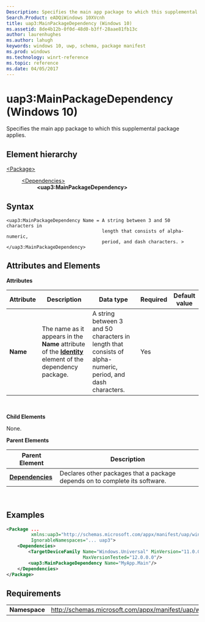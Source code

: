 ```yaml
---
Description: Specifies the main app package to which this supplemental package applies.
Search.Product: eADQiWindows 10XVcnh
title: uap3:MainPackageDependency (Windows 10)
ms.assetid: 8de4b12b-0f0d-48d0-b3ff-28aae81fb13c
author: laurenhughes
ms.author: lahugh
keywords: windows 10, uwp, schema, package manifest
ms.prod: windows
ms.technology: winrt-reference
ms.topic: reference
ms.date: 04/05/2017
---
```


# uap3:MainPackageDependency (Windows 10)


Specifies the main app package to which this supplemental package applies.

## Element hierarchy

<dl>
<dt><a href="element-package.md">&lt;Package&gt;</a></dt>
<dd>
<dl>
<dt><a href="element-dependencies.md">&lt;Dependencies&gt;</a></dt>
<dd><b>&lt;uap3:MainPackageDependency&gt;</b></dd>
</dl>
</dd>
</dl>

## Syntax


```
<uap3:MainPackageDependency Name = A string between 3 and 50 characters in
                                   length that consists of alpha-numeric, 
                                   period, and dash characters. >
</uap3:MainPackageDependency>
```

## Attributes and Elements


**Attributes**

| Attribute | Description                                                                                                                     | Data type                                                                                                   | Required | Default value |
|-----------|---------------------------------------------------------------------------------------------------------------------------------|-------------------------------------------------------------------------------------------------------------|----------|---------------|
| **Name**  | The name as it appears in the **Name** attribute of the [**Identity**](element-identity.md) element of the dependency package. | A string between 3 and 50 characters in length that consists of alpha-numeric, period, and dash characters. | Yes      |               |

 

**Child Elements**

None.

**Parent Elements**

| Parent Element                               | Description                                                                 |
|----------------------------------------------|-----------------------------------------------------------------------------|
| [**Dependencies**](element-dependencies.md) | Declares other packages that a package depends on to complete its software. |

 

## Examples


```XML
<Package ...
         xmlns:uap3="http://schemas.microsoft.com/appx/manifest/uap/windows10/3"  
         IgnorableNamespaces="... uap3">
    <Dependencies>  
        <TargetDeviceFamily Name="Windows.Universal" MinVersion="11.0.0.0" 
                            MaxVersionTested="12.0.0.0"/>  
        <uap3:MainPackageDependency Name="MyApp.Main"/>  
    </Dependencies>  
</Package>
```

## Requirements


|               |                                                            |
|---------------|------------------------------------------------------------|
| **Namespace** | http://schemas.microsoft.com/appx/manifest/uap/windows10/3 |

 

 

 



